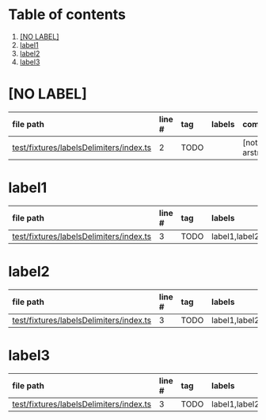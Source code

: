 # Table of contents

1. [[NO LABEL]](#1-0)
2. [label1](#1-1)
3. [label2](#1-2)
4. [label3](#1-3)

# [NO LABEL]<a id="1-0"></a>

| file path | line # | tag | labels | comment
|:----------|:-------|:----|:-------|:-------
| [test/fixtures/labelsDelimiters/index.ts](../../test/prefix/test/fixtures/labelsDelimiters/index.ts#L2) | 2 | TODO |  | [not,a,label]: arstneio

# label1<a id="1-1"></a>

| file path | line # | tag | labels | comment
|:----------|:-------|:----|:-------|:-------
| [test/fixtures/labelsDelimiters/index.ts](../../test/prefix/test/fixtures/labelsDelimiters/index.ts#L3) | 3 | TODO | label1,label2,label3 | qwfpluy'

# label2<a id="1-2"></a>

| file path | line # | tag | labels | comment
|:----------|:-------|:----|:-------|:-------
| [test/fixtures/labelsDelimiters/index.ts](../../test/prefix/test/fixtures/labelsDelimiters/index.ts#L3) | 3 | TODO | label1,label2,label3 | qwfpluy'

# label3<a id="1-3"></a>

| file path | line # | tag | labels | comment
|:----------|:-------|:----|:-------|:-------
| [test/fixtures/labelsDelimiters/index.ts](../../test/prefix/test/fixtures/labelsDelimiters/index.ts#L3) | 3 | TODO | label1,label2,label3 | qwfpluy'
